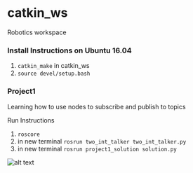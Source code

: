 # catkin_ws

Robotics workspace

### Install Instructions on Ubuntu 16.04
1. `catkin_make` in catkin_ws
2. `source devel/setup.bash`

### Project1
Learning how to use nodes to subscribe and publish to topics

Run Instructions
1. `roscore`
2. in new terminal `rosrun two_int_talker two_int_talker.py`
3. in new terminal `rosrun project1_solution solution.py`

![alt text](https://user-images.githubusercontent.com/2585159/27008301-b083b68c-4e33-11e7-9f70-24aceda23a25.png)
